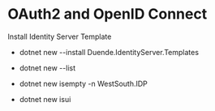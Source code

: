# OAuth2 and OpenID Connect

Install Identity Server Template
- dotnet new --install Duende.IdentityServer.Templates

- dotnet new --list

- dotnet new isempty -n WestSouth.IDP

- dotnet new isui
